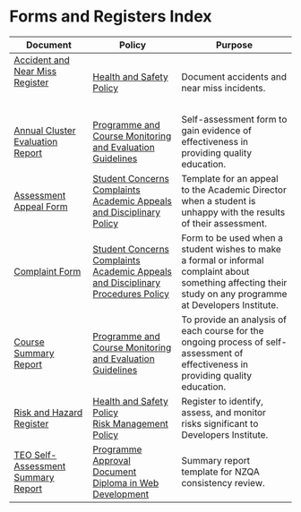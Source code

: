 # Forms and Registers Index

| **Document**                                                                                                                                                                                                                                                                                                                                                                           | **Policy**                                                                                                                                                                                                   | **Purpose**                                                                                                                                                  |
| -------------------------------------------------------------------------------------------------------------------------------------------------------------------------------------------------------------------------------------------------------------------------------------------------------------------------------------------------------------------------------------- | ------------------------------------------------------------------------------------------------------------------------------------------------------------------------------------------------------------ | ------------------------------------------------------------------------------------------------------------------------------------------------------------ |
| [Accident and Near Miss Register](https://github.com/Developers-Institute-Internal/Health-and-Safety-Policy/blob/master/Accident%20%26%20Near%20Miss%20Register.pdf) &nbsp; &nbsp; &nbsp; &nbsp; &nbsp; &nbsp; &nbsp; &nbsp; &nbsp; &nbsp; &nbsp; &nbsp; &nbsp; &nbsp; &nbsp; &nbsp; &nbsp; &nbsp; &nbsp; &nbsp; &nbsp; &nbsp; &nbsp; &nbsp; &nbsp; &nbsp; &nbsp; &nbsp; &nbsp; &nbsp; | [Health and Safety Policy](https://github.com/Developers-Institute-Internal/Health-and-Safety-Policy)                                                                                                        | Document accidents and near miss incidents.                                                                                                                  |
| [Annual Cluster Evaluation Report](https://github.com/Developers-Institute-Internal/Programme-and-Course-Monitoring-and-Evaluation-Guidelines/blob/master/Annual%20Cluster%20Evaluation%20Report%20(1).pdf)                                                                                                                                                                            | [Programme and Course Monitoring and Evaluation Guidelines](https://github.com/Developers-Institute-Internal/Programme-and-Course-Monitoring-and-Evaluation-Guidelines)                                      | Self-assessment form to gain evidence of effectiveness in providing quality education.                                                                       |
| [Assessment Appeal Form](https://github.com/Developers-Institute-Internal/Student-Concerns-Complaints-Academic-Appeals-and-Disciplinary-Policy/blob/master/Assessment%20Appeal%20Form.pdf)                                                                                                                                                                                             | [Student Concerns Complaints Academic Appeals and Disciplinary Policy](https://github.com/Developers-Institute-Internal/Student-Concerns-Complaints-Academic-Appeals-and-Disciplinary-Policy)                | Template for an appeal to the Academic Director when a student is unhappy with the results of their assessment.                                              |
| [Complaint Form](https://github.com/Developers-Institute-Internal/Student-Concerns-Complaints-Academic-Appeals-and-Disciplinary-Policy/blob/master/Complaint%20Form.pdf)                                                                                                                                                                                                               | [Student Concerns Complaints Academic Appeals and Disciplinary Procedures Policy](https://github.com/Developers-Institute-Internal/Student-Concerns-Complaints-Academic-Appeals-and-Disciplinary-Policy)     | Form to be used when a student wishes to make a formal or informal complaint about something affecting their study on any programme at Developers Institute. |
| [Course Summary Report](https://github.com/Developers-Institute-Internal/Programme-and-Course-Monitoring-and-Evaluation-Guidelines/blob/master/Course%20Summary%20Report.pdf)                                                                                                                                                                                                          | [Programme and Course Monitoring and Evaluation Guidelines](https://github.com/Developers-Institute-Internal/Programme-and-Course-Monitoring-and-Evaluation-Guidelines)                                      | To provide an analysis of each course for the ongoing process of self-assessment of effectiveness in providing quality education.                            |
| [Risk and Hazard Register](https://github.com/Developers-Institute-Internal/Health-and-Safety-Policy/blob/master/Risk%20%26%20Hazard%20Register.pdf)                                                                                                                                                                                                                                   | [Health and Safety Policy](https://github.com/Developers-Institute-Internal/Health-and-Safety-Policy) <br> [Risk Management Policy](https://github.com/Developers-Institute-Internal/Risk-Management-Policy) | Register to identify, assess, and monitor risks significant to Developers Institute.                                                                         |
| [TEO Self-Assessment Summary Report](https://github.com/Developers-Institute-Internal/Programme-Approval-Document-Diploma-in-Web-Development-and-Design-Level-5/blob/master/TEO%20self-assessment%20summary%20report_%20New%20Zealand%20Qualification%20consistency%20review.pdf)                                                                                                      | [Programme Approval Document Diploma in Web Development](https://github.com/Developers-Institute-Internal/Programme-Approval-Document-Diploma-in-Web-Development-and-Design-Level-5)                         | Summary report template for NZQA consistency review.                                                                                                         |
        